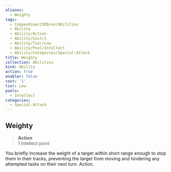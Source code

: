 ```yaml
---
aliases:
  - Weighty
tags:
  - Compendium/CSRD/en/Abilities
  - Ability
  - Ability/Action
  - Ability/Cost/1
  - Ability/Tier/Low
  - Ability/Pool/Intellect
  - Ability/Categories/Special-Attack
title: Weighty
collection: Abilities
kind: Ability
action: true
enabler: false
cost: '1'
tier: Low
pools:
  - Intellect
categories:
  - Special-Attack
---
```

## Weighty  
>**Action**  
>1 Intellect point
  
You briefly increase the weight of a target within short range enough to stop them in their tracks, preventing the target from moving and hindering any attempted tasks on their next turn. Action.